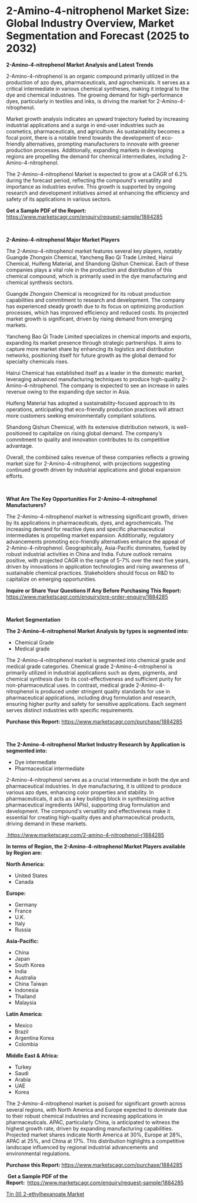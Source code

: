 <p><h1>2-Amino-4-nitrophenol Market Size: Global Industry Overview, Market Segmentation and Forecast (2025 to 2032)</h1></p><p><strong>2-Amino-4-nitrophenol Market Analysis and Latest Trends</strong></p>
<p><p>2-Amino-4-nitrophenol is an organic compound primarily utilized in the production of azo dyes, pharmaceuticals, and agrochemicals. It serves as a critical intermediate in various chemical syntheses, making it integral to the dye and chemical industries. The growing demand for high-performance dyes, particularly in textiles and inks, is driving the market for 2-Amino-4-nitrophenol. </p><p>Market growth analysis indicates an upward trajectory fueled by increasing industrial applications and a surge in end-user industries such as cosmetics, pharmaceuticals, and agriculture. As sustainability becomes a focal point, there is a notable trend towards the development of eco-friendly alternatives, prompting manufacturers to innovate with greener production processes. Additionally, expanding markets in developing regions are propelling the demand for chemical intermediates, including 2-Amino-4-nitrophenol. </p><p>The 2-Amino-4-nitrophenol Market is expected to grow at a CAGR of 6.2% during the forecast period, reflecting the compound's versatility and importance as industries evolve. This growth is supported by ongoing research and development initiatives aimed at enhancing the efficiency and safety of its applications in various sectors.</p></p>
<p><strong>Get a Sample PDF of the Report:&nbsp;</strong> <a href="https://www.marketscagr.com/enquiry/request-sample/1884285?utm_campaign=1895&utm_medium=2&utm_source=Github&utm_content=ia&utm_term=04022025&utm_id=2-amino-4-nitrophenol">https://www.marketscagr.com/enquiry/request-sample/1884285</a></p>
<p>&nbsp;</p>
<p><strong>2-Amino-4-nitrophenol Major Market Players</strong></p>
<p><p>The 2-Amino-4-nitrophenol market features several key players, notably Guangde Zhongxin Chemical, Yancheng Bao Qi Trade Limited, Hairui Chemical, Huifeng Material, and Shandong Qishun Chemical. Each of these companies plays a vital role in the production and distribution of this chemical compound, which is primarily used in the dye manufacturing and chemical synthesis sectors.</p><p>Guangde Zhongxin Chemical is recognized for its robust production capabilities and commitment to research and development. The company has experienced steady growth due to its focus on optimizing production processes, which has improved efficiency and reduced costs. Its projected market growth is significant, driven by rising demand from emerging markets.</p><p>Yancheng Bao Qi Trade Limited specializes in chemical imports and exports, expanding its market presence through strategic partnerships. It aims to capture more market share by enhancing its logistics and distribution networks, positioning itself for future growth as the global demand for specialty chemicals rises.</p><p>Hairui Chemical has established itself as a leader in the domestic market, leveraging advanced manufacturing techniques to produce high-quality 2-Amino-4-nitrophenol. The company is expected to see an increase in sales revenue owing to the expanding dye sector in Asia.</p><p>Huifeng Material has adopted a sustainability-focused approach to its operations, anticipating that eco-friendly production practices will attract more customers seeking environmentally compliant solutions. </p><p>Shandong Qishun Chemical, with its extensive distribution network, is well-positioned to capitalize on rising global demand. The company’s commitment to quality and innovation contributes to its competitive advantage.</p><p>Overall, the combined sales revenue of these companies reflects a growing market size for 2-Amino-4-nitrophenol, with projections suggesting continued growth driven by industrial applications and global expansion efforts.</p></p>
<p>&nbsp;</p>
<p><strong>What Are The Key Opportunities For 2-Amino-4-nitrophenol Manufacturers?</strong></p>
<p><p>The 2-Amino-4-nitrophenol market is witnessing significant growth, driven by its applications in pharmaceuticals, dyes, and agrochemicals. The increasing demand for reactive dyes and specific pharmaceutical intermediates is propelling market expansion. Additionally, regulatory advancements promoting eco-friendly alternatives enhance the appeal of 2-Amino-4-nitrophenol. Geographically, Asia-Pacific dominates, fueled by robust industrial activities in China and India. Future outlook remains positive, with projected CAGR in the range of 5-7% over the next five years, driven by innovations in application technologies and rising awareness of sustainable chemical practices. Stakeholders should focus on R&D to capitalize on emerging opportunities.</p></p>
<p><strong>Inquire or Share Your Questions If Any Before Purchasing This Report:</strong> <a href="https://www.marketscagr.com/enquiry/pre-order-enquiry/1884285?utm_campaign=1895&utm_medium=2&utm_source=Github&utm_content=ia&utm_term=04022025&utm_id=2-amino-4-nitrophenol">https://www.marketscagr.com/enquiry/pre-order-enquiry/1884285</a></p>
<p>&nbsp;</p>
<p><strong>Market Segmentation</strong></p>
<p><strong>The 2-Amino-4-nitrophenol Market Analysis by types is segmented into:</strong></p>
<p><ul><li>Chemical Grade</li><li>Medical grade</li></ul></p>
<p><p>The 2-Amino-4-nitrophenol market is segmented into chemical grade and medical grade categories. Chemical grade 2-Amino-4-nitrophenol is primarily utilized in industrial applications such as dyes, pigments, and chemical synthesis due to its cost-effectiveness and sufficient purity for non-pharmaceutical uses. In contrast, medical grade 2-Amino-4-nitrophenol is produced under stringent quality standards for use in pharmaceutical applications, including drug formulation and research, ensuring higher purity and safety for sensitive applications. Each segment serves distinct industries with specific requirements.</p></p>
<p><strong>Purchase this Report:&nbsp;</strong><a href="https://www.marketscagr.com/purchase/1884285?utm_campaign=1895&utm_medium=2&utm_source=Github&utm_content=ia&utm_term=04022025&utm_id=2-amino-4-nitrophenol">https://www.marketscagr.com/purchase/1884285</a></p>
<p>&nbsp;</p>
<p><strong>The 2-Amino-4-nitrophenol Market Industry Research by Application is segmented into:</strong></p>
<p><ul><li>Dye intermediate</li><li>Pharmaceutical intermediate</li></ul></p>
<p><p>2-Amino-4-nitrophenol serves as a crucial intermediate in both the dye and pharmaceutical industries. In dye manufacturing, it is utilized to produce various azo dyes, enhancing color properties and stability. In pharmaceuticals, it acts as a key building block in synthesizing active pharmaceutical ingredients (APIs), supporting drug formulation and development. The compound's versatility and effectiveness make it essential for creating high-quality dyes and pharmaceutical products, driving demand in these markets.</p></p>
<p><a href="https://www.marketscagr.com/2-amino-4-nitrophenol-r1884285?utm_campaign=1895&utm_medium=2&utm_source=Github&utm_content=ia&utm_term=04022025&utm_id=2-amino-4-nitrophenol">&nbsp;https://www.marketscagr.com/2-amino-4-nitrophenol-r1884285</a></p>
<p><strong>In terms of Region, the 2-Amino-4-nitrophenol Market Players available by Region are:</strong></p>
<p>
    <p> <strong> North America: </strong>
        <ul>
            <li>United States</li>
            <li>Canada</li>
        </ul>
        </p> 
    <p> <strong> Europe: </strong>
        <ul>
            <li>Germany</li>
            <li>France</li>
            <li>U.K.</li>
            <li>Italy</li>
            <li>Russia</li>
        </ul>
        </p> 
    <p> <strong> Asia-Pacific: </strong>
        <ul>
            <li>China</li>
            <li>Japan</li>
            <li>South Korea</li>
            <li>India</li>
            <li>Australia</li>
            <li>China Taiwan</li>
            <li>Indonesia</li>
            <li>Thailand</li>
            <li>Malaysia</li>
        </ul>
        </p> 
    <p> <strong> Latin America: </strong>
        <ul>
            <li>Mexico</li>
            <li>Brazil</li>
            <li>Argentina Korea</li>
            <li>Colombia</li>
        </ul>
        </p> 
    <p> <strong> Middle East & Africa: </strong>
        <ul>
            <li>Turkey</li>
            <li>Saudi</li>
            <li>Arabia</li>
            <li>UAE</li>
            <li>Korea</li>
        </ul>
    </p>
    </p>
<p><p>The 2-Amino-4-nitrophenol market is poised for significant growth across several regions, with North America and Europe expected to dominate due to their robust chemical industries and increasing applications in pharmaceuticals. APAC, particularly China, is anticipated to witness the highest growth rate, driven by expanding manufacturing capabilities. Projected market shares indicate North America at 30%, Europe at 28%, APAC at 25%, and China at 17%. This distribution highlights a competitive landscape influenced by regional industrial advancements and environmental regulations.</p></p>
<p><strong>Purchase this Report: </strong><a href="https://www.marketscagr.com/purchase/1884285?utm_campaign=1895&utm_medium=2&utm_source=Github&utm_content=ia&utm_term=04022025&utm_id=2-amino-4-nitrophenol">https://www.marketscagr.com/purchase/1884285</a></p>
<p>&nbsp;<strong>Get a Sample PDF of the Report:&nbsp;&nbsp;</strong><a href="https://www.marketscagr.com/enquiry/request-sample/1884285?utm_campaign=1895&utm_medium=2&utm_source=Github&utm_content=ia&utm_term=04022025&utm_id=2-amino-4-nitrophenol">https://www.marketscagr.com/enquiry/request-sample/1884285</a></p>
<p><strong></strong></p>
<p><p><a href="https://github.com/mahnoor2003/Market-Research-Report-List-7/blob/main/tin-ii-2-ethylhexanoate-market.md?utm_campaign=1895&utm_medium=2&utm_source=Github&utm_content=ia&utm_term=04022025&utm_id=2-amino-4-nitrophenol">Tin (II) 2-ethylhexanoate Market</a></p></p>